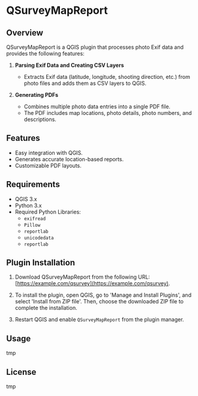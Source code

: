 # QSurveyMapReport

## Overview
QSurveyMapReport is a QGIS plugin that processes photo Exif data and provides the following features:

1. **Parsing Exif Data and Creating CSV Layers**
   - Extracts Exif data (latitude, longitude, shooting direction, etc.) from photo files and adds them as CSV layers to QGIS.

2. **Generating PDFs**
   - Combines multiple photo data entries into a single PDF file.
   - The PDF includes map locations, photo details, photo numbers, and descriptions.

## Features
- Easy integration with QGIS.
- Generates accurate location-based reports.
- Customizable PDF layouts.

## Requirements
- QGIS 3.x
- Python 3.x
- Required Python Libraries:
  - `exifread`
  - `Pillow`
  - `reportlab`
  - `unicodedata`
  - `reportlab`

## Plugin Installation
1. Download QSurveyMapReport from the following URL: [https://example.com/qsurvey](https://example.com/qsurvey).

2. To install the plugin, open QGIS, go to 'Manage and Install Plugins', and select 'Install from ZIP file'. Then, choose the downloaded ZIP file to complete the installation.

3. Restart QGIS and enable `QSurveyMapReport` from the plugin manager.

## Usage
tmp

## License
tmp



